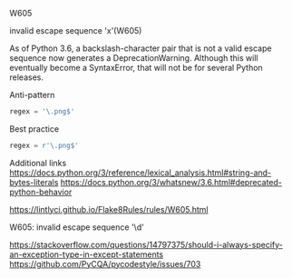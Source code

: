 W605

invalid escape sequence 'x'(W605)

As of Python 3.6, a backslash-character pair that is not a valid escape sequence now generates a DeprecationWarning. Although this will eventually become a SyntaxError, that will not be for several Python releases.

Anti-pattern
```python
regex = '\.png$'
```

Best practice
```python
regex = r'\.png$'
```


Additional links
https://docs.python.org/3/reference/lexical_analysis.html#string-and-bytes-literals
https://docs.python.org/3/whatsnew/3.6.html#deprecated-python-behavior

https://lintlyci.github.io/Flake8Rules/rules/W605.html

W605: invalid escape sequence '\d'

https://stackoverflow.com/questions/14797375/should-i-always-specify-an-exception-type-in-except-statements
https://github.com/PyCQA/pycodestyle/issues/703


